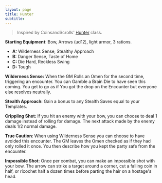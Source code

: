 ```yaml
---
layout: page
title: Hunter
subtitle:
---
```

>Inspired by CoinsandScrolls' [Hunter](https://coinsandscrolls.blogspot.com/2018/06/osr-iron-gates-merchants-hunters-and.html) class.

**Starting Equipment**: Bow, Arrows (ud12), light armor, 3 rations.

- **A:** Wilderness Sense, Stealthy Approach
- **B:** Danger Sense, Taste of Home
- **C:** Die Hard, Reckless Swing
- **D:** Tough

**Wilderness Sense:** When the GM Rolls an Omen for the second time, triggering an encounter. You can Gamble a Brain Die to have seen this coming. You get to go as if You got the drop on the Encounter but everyone else resolves neutrally.

**Stealth Approach**: Gain a bonus to any Stealth Saves equal to your Templates.

**Crippling Shot:** If you hit an enemy with your bow, you can choose to deal 1 damage instead of rolling for damage. The next attack made by the enemy deals 1/2 normal damage.

**True Caution**: When using Wilderness Sense you can choose to have avoided this encounter. The GM leaves the Omen checked as if they had only rolled it once. You then describe how you kept the party safe from the encounter.

**Impossible Shot:** Once per combat, you can make an impossible shot with your bow. The arrow can strike a target around a corner, cut a falling coin in half, or ricochet half a dozen times before parting the hair on a hostage's head.